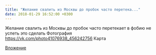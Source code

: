 ```yaml
---
title: "Желание свалить из Москвы до пробок часто перетека..."
date: 2018-01-29 16:52:00 +0300
---
```


Желание свалить из Москвы до пробок часто перетекает в фобию не успеть это сделать
Фотография
<a class="vk-attach" href="https://vk.com/photo41076938_456242756">https://vk.com/photo41076938_456242756</a>
Карта

<a class="vk-attach" href="https://vk.com/photo41076938_456242756">Вложение</a>

